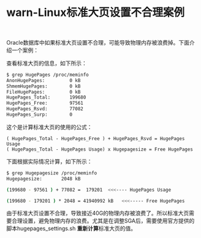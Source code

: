 # warn-Linux标准大页设置不合理案例

‍

Oracle数据库中如果标准大页设置不合理，可能导致物理内存被浪费掉。下面介绍一个案例：

查看标准大页的信息，如下所示：

```bash
$ grep HugePages /proc/meminfo
AnonHugePages:         0 kB
ShmemHugePages:        0 kB
FileHugePages:         0 kB
HugePages_Total:       199680
HugePages_Free:        97561
HugePages_Rsvd:        77082
HugePages_Surp:        0
```

这个是计算标准大页的使用的公式：

```shell
( HugePages_Total - HugePages_Free ) + HugePages_Rsvd = HugePages Usage
( HugePages_Total - HugePages Usage) x Hugepagesize = Free HugePages
```

下面根据实际情况计算，如下所示：

```bash
$ grep Hugepagesize /proc/meminfo
Hugepagesize:       2048 kB

(199680 - 97561 ) + 77082 =  179201  <<<---- HugePages Usage

(199680 - 179201 ) * 2048 = 41940992 kB   <<<----- Free HugePages
```

由于标准大页设置不合理，导致接近40G的物理内存被浪费了。所以标准大页需要合理设置，避免物理内存的浪费。尤其是在调整SGA后，需要使用官方提供的脚本hugepages\_settings.sh **重新计算**标准大页的值。

